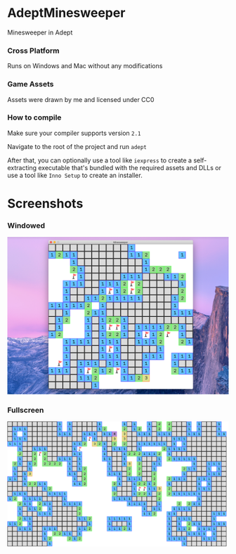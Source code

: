 # AdeptMinesweeper
Minesweeper in Adept

### Cross Platform
Runs on Windows and Mac without any modifications

### Game Assets
Assets were drawn by me and licensed under CC0

### How to compile
Make sure your compiler supports version `2.1`

Navigate to the root of the project and run
`adept`

After that, you can optionally use a tool like `iexpress` to create a self-extracting executable that's bundled with the required assets and DLLs or use a tool like `Inno Setup` to create an installer.

# Screenshots
### Windowed
![](https://github.com/IsaacShelton/AdeptMinesweeper/raw/master/github/screenshot1.png)

### Fullscreen
![](https://github.com/IsaacShelton/AdeptMinesweeper/raw/master/github/screenshot2.png)
